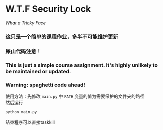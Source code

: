 # W.T.F Security Lock
*What a Tricky Face*
### 这只是一个简单的课程作业，多半不可能维护更新
### 屎山代码注意！  


### This is just a simple course assignment. It's highly unlikely to be maintained or updated.
### Warning: spaghetti code ahead!

使用方法：先修改 `main.py` 中 `PATH` 变量的值为需要保护的文件夹的路径  
然后运行  

```bash
python main.py  
```  

结束程序可以直接taskkill
